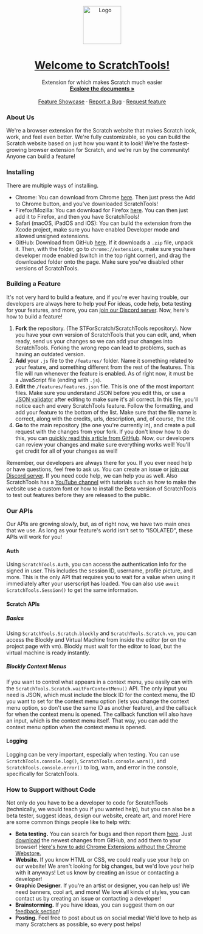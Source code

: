 <br />
<div align="center">
  <a href="https://github.com/STForScratch/ScratchTools">
    <img src="https://cdn.glitch.global/cb2bf217-ffc5-4d43-a8ef-956942c7aa4d/favicon.png?v=1655008522709" alt="Logo" width="100" height="100">
    <h1 align="center">Welcome to ScratchTools!</h1>
  </a>

  <p align="center">
    Extension for which makes Scratch much easier
    <br />
    <a href="https://github.com/STForScratch/ScratchTools"><strong>Explore the documents »</strong></a>
    <br />
    <br />
    <a href="https://youtu.be/xXuZAWTmXng">Feature Showcase</a>
    ·
    <a href="https://github.com/STForScratch/ScratchTools/issues/new?assignees=&labels=feature&template=bug_report.md&title=">Report a Bug</a>
    ·
    <a href="https://github.com/STForScratch/ScratchTools/issues/new?assignees=&labels=feature&template=feature_request.md&title=">Request feature</a>
  </p>
</div>  

### About Us
We're a browser extension for the Scratch website that makes Scratch look, work, and feel even better. We're fully customizable, so you can build the Scratch website based on just how you want it to look! We're the fastest-growing browser extension for Scratch, and we're run by the community! Anyone can build a feature!

### Installing
There are multiple ways of installing.
- Chrome: You can download from Chrome [here](https://scratchtools.app/chrome/). Then just press the Add to Chrome button, and you've downloaded ScratchTools!
- Firefox/Mozilla: You can download for Firefox [here](https://scratchtools.app/firefox/). You can then just add it to Firefox, and then you have ScratchTools!
- Safari (macOS, iPadOS and iOS): You can build the extension from the Xcode project, make sure you have enabled Developer mode and allowed unsigned extensions.
- GitHub: Download from GitHub [here](https://github.com/STForScratch/ScratchTools/zipball/master). If it downloads a `.zip` file, unpack it. Then, with the folder, go to `chrome://extensions`, make sure you have developer mode enabled (switch in the top right corner), and drag the downloaded folder onto the page. Make sure you've disabled other versions of ScratchTools.

### Building a Feature
It's not very hard to build a feature, and if you're ever having trouble, our developers are always here to help you! For ideas, code help, beta testing for your features, and more, you can [join our Discord server](https://discord.gg/5AkUsCbEsy). Now, here's how to build a feature!
1. **Fork** the repository. (The STForScratch/ScratchTools repository). Now you have your own version of ScratchTools that you can edit, and, when ready, send us your changes so we can add your changes into ScratchTools. Forking the wrong repo can lead to problems, such as having an outdated version.
2. **Add** your `.js` file to the `/features/` folder. Name it something related to your feature, and something different from the rest of the features. This file will run whenever the feature is enabled. As of right now, it must be a JavaScript file (ending with `.js`).
3. **Edit** the `/features/features.json` file. This is one of the most important files. Make sure you understand JSON before you edit this, or use a [JSON validator](https://jsonlint.com) after editing to make sure it's all correct. In this file, you'll notice each and every ScratchTools feature. Follow the formatting, and add your feature to the bottom of the list. Make sure that the file name is correct, along with the credits, urls, description, and, of course, the title.
4. **Go** to the main repository (the one you're currently in), and create a pull request with the changes from your fork. If you don't know how to do this, you can [quickly read this article from GitHub](https://docs.github.com/en/pull-requests/collaborating-with-pull-requests/proposing-changes-to-your-work-with-pull-requests/creating-a-pull-request-from-a-fork). Now, our developers can review your changes and make sure everything works well! You'll get credit for all of your changes as well!

Remember, our developers are always there for you. If you ever need help or have questions, feel free to ask us. You can create an issue or [join our Discord server](https://discord.gg/5AkUsCbEsy). If you need code help, we can help you as well. Also ScratchTools has a [YouTube channel](https://www.youtube.com/channel/UCYZiKwxZ_8gJaMwbxHmP0KA) with tutorials such as how to make the website use a custom font or how to install the Beta version of ScratchTools to test out features before they are released to the public.

### Our APIs
Our APIs are growing slowly, but, as of right now, we have two main ones that we use. As long as your feature's world isn't set to "ISOLATED", these APIs will work for you!
#### Auth
Using `ScratchTools.Auth`, you can access the authentication info for the signed in user. This includes the session ID, username, profile picture, and more. This is the only API that requires you to wait for a value when using it immediately after your userscript has loaded. You can also use `await ScratchTools.Session()` to get the same information.
#### Scratch APIs
##### Basics
Using `ScratchTools.Scratch.blockly` and `ScratchTools.Scratch.vm`, you can access the Blockly and Virtual Machine from inside the editor (or on the project page with vm). Blockly must wait for the editor to load, but the virtual machine is ready instantly.
##### Blockly Context Menus
If you want to control what appears in a context menu, you easily can with the `ScratchTools.Scratch.waitForContextMenu()` API. The only input you need is JSON, which must include the block ID for the context menu, the ID you want to set for the context menu option (lets you change the context menu option, so don't use the same ID as another feature), and the callback for when the context menu is opened. The callback function will also have an input, which is the context menu itself. That way, you can add the context menu option when the context menu is opened.
#### Logging
Logging can be very important, especially when testing. You can use `ScratchTools.console.log()`, `ScratchTools.console.warn()`, and `ScratchTools.console.error()` to log, warn, and error in the console, specifically for ScratchTools.

### How to Support without Code
Not only do you have to be a developer to code for ScratchTools (technically, we would teach you if you wanted help), but you can also be a beta tester, suggest ideas, design our website, create art, and more! Here are some common things people like to help with:
- **Beta testing.** You can search for bugs and then report them [here](https://scratchtools.app/bugs/). Just [download](https://github.com/STForScratch/ScratchTools/zipball/master) the newest changes from GitHub, and add them to your browser! [Here's how to add Chrome Extensions without the Chrome Webstore.](https://www.labnol.org/internet/install-chrome-extensions/25817/)
- **Website.** If you know HTML or CSS, we could really use your help on our website! We aren't looking for big changes, but we'd love your help with it anyways! Let us know by creating an issue or contacting a developer!
- **Graphic Designer.** If you're an artist or designer, you can help us! We need banners, cool art, and more! We love all kinds of styles, you can contact us by creating an issue or contacting a developer!
- **Brainstorming.** If you have ideas, you can suggest them on our [feedback section](https://scratchtools.app/feedback/)!
- **Posting.** Feel free to post about us on social media! We'd love to help as many Scratchers as possible, so every post helps!
